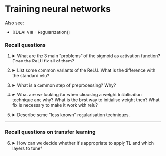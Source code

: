 # Training neural networks

Also see:
- [[DLAI VIII - Regularization]]

### Recall questions 


1. <details markdown=1><summary markdown="span"> What are the 3 main "problems" of the sigmoid as activation function? Does the ReLU fix all of them? </summary>
    
    \
    3 main problems:
    - ==saturated neurons kill the gradient==
    - ==not zero centred==
    - ==exp() is a computationally expensive== operation

	Furthermore, the fact that ==the gradients w.r.t. to the weights all either all positives or all negatives induces a zig-zag path== that might not be optimal for grad descent.

	![](tnn1.png)

	Luckily the ==relu fixes most of those issues (pt.1 and 3)==, although it still suffers from:
	- ==killing the grad in the <0 region==
	- ==not being 0 centred==

</details>


2. <details markdown=1><summary markdown="span"> List some common variants of the ReLU. What is the difference with the standard relu? </summary>
    
    \
	Some common variants:
	- ==leaky relu==: ==does not kill grad when <0== ![](tnn2.png)
	- ==parametric rectifier==: ==tunable leaky relu==  ![](tnn3.png)
	- ==exponential linear units==: has some ==robustness in the <0 region== but is more computationally expensive ![](tnn4.png)
	- ==scaled exponential linear units==: is ==self normalising==, no need for batchnorm ![](tnn5.png)

</details>


3. <details markdown=1><summary markdown="span"> What is a common step of preprocessing? Why? </summary>
    
    \
    ==Normalising is a standard step in most pipelines==. It is useful because it ensures that there are no outliers in the data that could compromise learning.

	More about this in [[DLAI VIII - Regularization]]

</details>


4. <details markdown=1><summary markdown="span">What are we looking for when choosing a weight initialisation technique and why? What is the best way to initialise weight then? What fix is necessary to make it work with relu? </summary>
    
    \
    We are mainly looking for an ==even activation of the neurons in each layer==. This ==ensures that we have actual learning, contrary to what would happen if we, say, initialised weights with random small values==. In the following image, we can see what happens to the gradients of the weights:

	![](tnn6.png)

	A good way to set weights is ==Xavier initialisation==: in fact, this initialisation ==ensures that activations are spread evenly.== This works well since it actually ==preserve the original variance among layers==.

	![](tnn7.png)

	In order to make it work with relu, the dividing factor must be $\frac{2}{D_{in}}$ instead of $\frac{1}{D_{in}}$
	

</details>


5. <details markdown=1><summary markdown="span"> Describe some "less known" regularisation techniques. </summary>
    
    \
    Some less known reg. techniques:
    - ==dropconnect==: ==like dropout but with edges connecting to a node== ![](tnn8.png)
    - ==fractional max pooling==: use ==randomized pooling region at training time== and ==average predictions at test time==
    - ==stochastic depth==
    - ==cutout==: set some regions of the image to zero ![](tnn9.png)
    - ==mixup==: use ==blends of images== ![](tnn10.png)

</details>


---

### Recall questions on transfer learning

6. <details markdown=1><summary markdown="span"> How can we decide whether it's appropriate to apply TL and which layers to tune?  </summary>
    
    \
    We can take a decision based on ==the amount of data== and ==on how different this data is== from the one that was used to train the original network.

	![](tnn11.png)

</details>